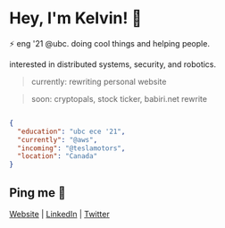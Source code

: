 # Hey, I'm Kelvin! 👋

⚡ eng '21 @ubc. doing cool things and helping people.

interested in distributed systems, security, and robotics. 

> currently: rewriting personal website

> soon: cryptopals, stock ticker, babiri.net rewrite

```json

{
  "education": "ubc ece '21",
  "currently": "@aws",
  "incoming": "@teslamotors",
  "location": "Canada"
}

```

## Ping me :postbox:
[Website](https://www.kelvinkoon.dev/) | [LinkedIn](https://www.linkedin.com/in/kelvinkoon/) | [Twitter](https://twitter.com/NotCelsiusDeg)
